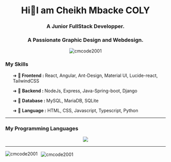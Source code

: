 <body style="background:'white'">
<h1 align="center">Hi👋I am Cheikh Mbacke COLY </h1>
<h3 align="center">A Junior FullStack Developper.</h3>
<h3 align="center">A Passionate Graphic Design and Webdesign.</h3>

<p align="center"> 
  <img src="https://komarev.com/ghpvc/?username=cmcode2001&label=Profile%20views&color=0e75b6&style=flat" alt="cmcode2001" />
</p>

<!-- <p align="left"> 
  <a href="https://github.com/ryo-ma/github-profile-trophy">
    <img src="https://github-profile-trophy.vercel.app/?username=cmcode2001" alt="cmcode2001" />
  </a>
</p>
-->


<h3> My Skills </h3>
<ul>
  <p> ➜ 🌱<b> Frontend : </b> React, Angular, Ant-Design, Material UI, Lucide-react, TailwindCSS </p>
  <p> ➜ 🔭 <b> Backend : </b> NodeJs, Express, Java-Spring-boot, Django </p>
  <p> ➜ 🧩 <b> Database : </b> MySQL, MariaDB, SQLite </p>
  <p> ➜ 💬 <b> Language :</b> HTML, CSS, Javascript, Typescript, Python </p>
  <!--p> ➜ 🔥 CMS: WordPress </p>-->
</ul>
<hr style="border:'2px solid'"/>
<h3> My Programming Languages </h3>
<p align="center">
  <a href="https://skillicons.dev">
    <img src="https://skillicons.dev/icons?i=react,angular,spring,html,css,ts,js,python,diango,git,shell," />
  </a>
</p>

<hr style="border:'2px solid'"/>
<p>
  <img align="left" src="https://github-readme-stats.vercel.app/api/top-langs?username=cmcode2001&show_icons=true&locale=en&layout=compact" alt="cmcode2001" />
</p>
<p>&nbsp;
  <img align="center" src="https://github-readme-stats.vercel.app/api?username=cmcode2001&show_icons=true&locale=en" alt="cmcode2001" />
</p>
</body>
